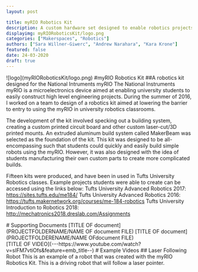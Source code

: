 ```yaml
---
layout: post

title: myRIO Robotics Kit
description: A custom hardware set designed to enable robotics projects with the National Instruments myRIO.
displayimg: myRIORoboticsKit/logo.png
categories: ["Makerspaces", "Robotics"]
authors: ["Sara Willner-Giwerc", "Andrew Narahara", "Kara Krone"]
featured: false
date: 24-03-2020
draft: true
---
```



<!--IMAGE_TEXT_OVERLAY creates a image with a text box over it--------------------->
<div class="image_text_overlay" markdown="1">
![logo](myRIORoboticsKit/logo.png)
#myRIO Robotics Kit
##A robotics kit designed for the National Intruments myRIO
The National Instruments myRIO is a microelectronics device aimed at enabling university students to easily construct high level engineering projects. During the summer of 2016, I worked on a team to design of a robotics kit aimed at lowering the barrier to entry to using the myRIO in university robotics classrooms.

The development of the kit involved specking out a building system, creating a custom printed circuit board and other custom laser-cut/3D printed mounts. An extruded aluminum build system called MakerBeam was selected as the foundation of the kit. This kit was designed to be all-encompassing such that students could quickly and easily build simple robots using the myRIO. However, it was also designed with the idea of students manufacturing their own custom parts to create more complicated builds.

Fifteen kits were produced, and have been in used in Tufts University Robotics classes. Example projects students were able to create can be accessed using the links below: 
Tufts University Advanced Robotics 2017: https://sites.tufts.edu/me184/
Tufts University Advanced Robotics 2016: https://tufts.makernetwork.org/courses/me-184-robotics
Tufts University Introduction to Robotics 2018: http://mechatronics2018.dreslab.com/Assignments

</div>

<!--document creates a grid of documentss--------------------->
<div class="document" markdown="1">
# Supporting Documents
[TITLE OF document](PROJECTFOLDERNAME/NAME OF documemt FILE)
[TITLE OF document](PROJECTFOLDERENAME/NAME OFdocument FILE)
<!-- insert as many links here as you want to dynamically create a grid of pdfs-->
</div>

<!--VIDEO_TEXT_OVERLAY creates a video with a text box over it--------------------->
<div class="video_text_overlay" markdown="1">
[TITLE OF VIDEO](---https://www.youtube.com/watch?v=sIFM7vtiOfs&feature=emb_title--)
# Example Videos
## Laser Following Robot
This is an example of a robot that was created with the myRIO Robotics Kit. This is a driving robot that will follow a laser pointer.
</div>

<!--FREE WRITE lets you write any markdown you want (include images, lists, titles, code,etc)
               If something doesn't look how you expect on the page, try adding a linebreak after it--------------------->
<div class="free_write" markdown="1">
</div>
